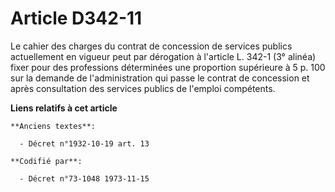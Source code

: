 # Article D342-11

Le cahier des charges du contrat de concession de services publics actuellement en vigueur peut par dérogation à l'article L.
342-1 (3° alinéa) fixer pour des professions déterminées une proportion supérieure à 5 p. 100 sur la demande de
l'administration qui passe le contrat de concession et après consultation des services publics de l'emploi compétents.

**Liens relatifs à cet article**

	**Anciens textes**:

	  - Décret n°1932-10-19 art. 13

	**Codifié par**:

	  - Décret n°73-1048 1973-11-15
